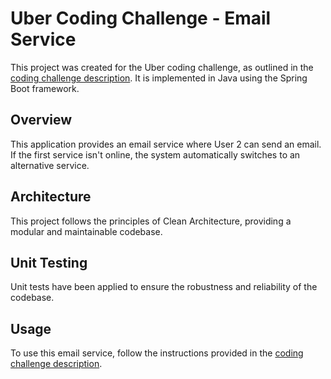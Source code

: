 # Uber Coding Challenge - Email Service

This project was created for the Uber coding challenge, as outlined in the [coding challenge description](https://github.com/uber-archive/coding-challenge-tools/blob/master/coding_challenge.md). It is implemented in Java using the Spring Boot framework.

## Overview

This application provides an email service where User 2 can send an email. If the first service isn't online, the system automatically switches to an alternative service.

## Architecture

This project follows the principles of Clean Architecture, providing a modular and maintainable codebase.

## Unit Testing

Unit tests have been applied to ensure the robustness and reliability of the codebase.

## Usage

To use this email service, follow the instructions provided in the [coding challenge description](https://github.com/uber-archive/coding-challenge-tools/blob/master/coding_challenge.md).
